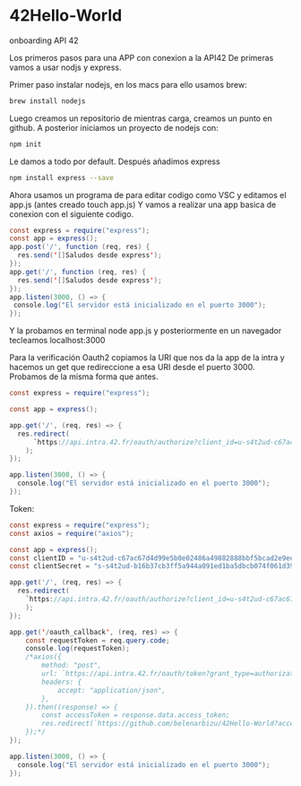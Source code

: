 # 42Hello-World
onboarding API 42

Los primeros pasos para una APP con conexion a la API42 De primeras vamos a usar nodjs y express.

Primer paso instalar nodejs, en los macs para ello usamos brew:

```bash
brew install nodejs
```
Luego creamos un repositorio de mientras carga, creamos un punto en github. A posterior iniciamos un proyecto de nodejs con:
```bash
npm init
```
Le damos a todo por default.
Después añadimos express
```bash
npm install express --save
```
Ahora usamos un programa de para editar codigo como VSC y editamos el app.js (antes creado touch app.js) Y vamos a realizar una app basica de conexion con el siguiente codigo.
```java
const express = require("express");
const app = express();
app.post('/', function (req, res) {
  res.send('[]Saludos desde express');
});
app.get('/', function (req, res) {
  res.send('[]Saludos desde express');
});
app.listen(3000, () => {
 console.log("El servidor está inicializado en el puerto 3000");
});
```
Y la probamos en terminal node app.js y posteriormente en un navegador tecleamos localhost:3000

Para la verificación Oauth2 copiamos la URI que nos da la app de la intra y hacemos un get que redireccione a esa URI desde el puerto 3000. Probamos de la misma forma que antes.
```java
const express = require("express");

const app = express();

app.get('/', (req, res) => {
  res.redirect(
      `https://api.intra.42.fr/oauth/authorize?client_id=u-s4t2ud-c67ac67d4d99e5b0e02486a49882888bbf5bcad2e9ee8264eaec9334dc58b62f&redirect_uri=https%3A%2F%2Fgithub.com%2Fbelenarbizu%2F42Hello-World&response_type=code&scope=public`
    );
});

app.listen(3000, () => {
  console.log("El servidor está inicializado en el puerto 3000");
});
```
Token:

```java
const express = require("express");
const axios = require("axios");

const app = express();
const clientID = "u-s4t2ud-c67ac67d4d99e5b0e02486a49882888bbf5bcad2e9ee8264eaec9334dc58b62f";
const clientSecret = "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";

app.get('/', (req, res) => {
  res.redirect(
    `https://api.intra.42.fr/oauth/authorize?client_id=u-s4t2ud-c67ac67d4d99e5b0e02486a49882888bbf5bcad2e9ee8264eaec9334dc58b62f&redirect_uri=http%3A%2F%2Flocalhost%3A3000%2Foauth_callback&response_type=code`
    );
});

app.get('/oauth_callback', (req, res) => {
    const requestToken = req.query.code;
    console.log(requestToken);
    /*axios({
        method: "post",
        url: `https://api.intra.42.fr/oauth/token?grant_type=authorization_code&client_id=${clientID}&client_secret=${clientSecret}&code=${requestToken}`,
        headers: {
            accept: "application/json",
        },  
    }).then((response) => {
        const accessToken = response.data.access_token;
        res.redirect(`https://github.com/belenarbizu/42Hello-World?access_token=${accessToken}`);
    });*/
});

app.listen(3000, () => {
  console.log("El servidor está inicializado en el puerto 3000");
});
```
